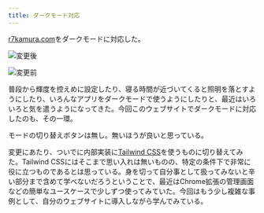 ```yaml
---
title: ダークモード対応
---
```

[r7kamura.com](https://r7kamura.com/)をダークモードに対応した。

![](https://lh3.googleusercontent.com/docs/ADP-6oH2t3AhMMef3S64h6nogFGpo5Z_3d5rms2fN4P_0r9eACwTBTEKkfbBNZwvr2SD-4shPQ63ewRJW1rwI1ZmMMO8biq1N4bUvZcNbrvuQUSGceSpXMCkWPauYSI5n6K9JwdhsXp4HaL91FiscFweh1vCh6VVPr-LFhnkXViCK29ytf13_nLm6eqp2bsu8lyT4n31WXkdolBWr3L-vyoKe1lHuidtWaQqTkZgEluw2jnOggVmseLRbFObSvmErI6hl2UXoQVsJ1iEQnlrSTzjuAhsEO6WP6wY6GCjl0KhXfIAsyW1IFSJ6br2GrGRprGUjuTESGlxzkZqB6O_jTq-6ijWGc52TAHAtENa24iACgHOYahg23Jo9n5Z1bJQFadDRBexb7kJ-H-7gcM5blwB0pD_nnwgbq0S_4ZZ-yAL4q9b-wX4OK_FrhVE72fJBE3uUMUaTHuCU-T8XnLSsnqwBLzkfyE29wQmXdfvx301JUw1njsmwJOzGYEfgiTAs0lRQSqgqwVZCudhoc5Dqhxes98nOc7tmAkQ7VNqeoTwKFM_PNzX9RIhg_ANZtS-8fSsq5YeuBlMBOyYb-MtwHe8gmGT_1GKDIs1z8jrEARzYGtT-zMEjKuvduA-Bp9nb2Y4o4LfUBxlrjkJNEXr_Xv2UDf-T0RPNO-MOPN-JJAKGHO_0w72pERMJfhmawO3PqU9P8MiXKDPD9Tii8cJGPajx9Bvgk6mj-sKhALLVhBMJHlzYTYf1Tu2Rgv7I04xvorFSMV64YLfNUbEUnBIw2_D-5Z1Lk-qSZYVlFigx3MLPqHYAQ9GTgNND3u01RQMrmUWKXIi-91hkGthpoJTHuZdNo2iMHBatgeZ-rDXT-LnocVJcU3ezteyH9LvfOfqSvhPpRNJTtnUUruNAquUsOFdUpmlgoF_f2V9AQKbaCFObXb4oleu2VP8x0DgiyHDHrYTGJvartP97G_L1n9RFC212asm8ZPtXx84iTPrUSWAukTZGkZ5yqqw54xjVz4VcqObon9rlB6JBnMFY8qm6WyiyhPmPUQtdaJ1sfB9lYtPJbqDJVUYRc66Enw_xHLPCHVLwwFWvCB2RNByM6_lboEuLQaQsKWqFDyg1p2pkPheh1J8ZDo2EB3O0fZpnOo_0tvnjWxMojxgvRVkmn-tNVpsVNWhgk0PIlaWLBP2a9lsMOm9LZxwi1RQ-bBC6Y0RnVqLoeeli7ogRsuBw5tBXKZRsiKVzsvmHZNz-rFJo77t9c9Us_ZF "変更後")

![](https://lh3.googleusercontent.com/docs/ADP-6oHZqlaz-RDjTtGh65q9xCx6xpo1mZa2ON1XNUYCBoXxilnLbDEPj5Us93M0dVEMqR04bZQHlGtnN2waqg3fjo60Oih64Z21C7o04cZ0cX5qqUJ2eZoZDw9L0Vxgmf48KKM3UwPCTpfAelf2oc9pmigKr2H1_wpNCwj--essyXpEKjCjO8BNHI4AxY1VGSWSXj5xg7kLxksrJODOQjcaAJKyBBoPcAdf22LnmVvbBPLi1w1ey_lzHJZ05lTn3KXxLbtVGHE15f27nGwFXWeVmsExqFKTyQSvsl54Q8_4MGvJQ7Tbaq9gJuQBGuZdWRUv8ZmRRaXzQ1i4191v_oFSK7I4ewtFSZIGE6y-s2H0BWMNYBTo9TQ70bZNlGZbdF360rR2yeY0R2Vbj2-d80h5bO4WIrdG_zzpXQXHHu8Z0ZZjGWtCGxKJ8B3Gz86twB22WrdJNED2qIUCoFKP-UtRIvah5napF2jbAKtnnM4ThncuQ1YyUOuDmvHkk3CsRrr_iZpG30R8VZqcMenxyw8-97ApgwFX_cbYHMEY8_DnO0YgwzS_HgZcFlnFOY6uCyINSS8GCSJdMBFTzOj9IFPVyLeJiTZQQQS6iDv5rxHRIlAPDjGm2Atkg1Nx4KdmpUtOR6OxD5hnkELOCJP9jP4Vhr_pfga_QUhbT1LJnM7Gb-A30Q_liQCjr64rf6qJj73RZmJ29jgUnOmcBfxKAEif2C2SqKlMy7Qu5q6fx02b1Zt4SVJq33EzH9Oy6YQGpjyqp1d6Rw4szIQyCsNVkS4Y4H5urSpNz1A1JrRMBp6kKQ9cDPw1vkH-ugmcJOA1BdUTYDf4iLKyHOW6y9tztCGk-kI7egn6ThTjmUCdFmtl0M1glkw_HkO_HRx1JGnn_7FOXyvhst_IGgWky8A6CYFEQ3R7AxV5IZPnhw9fctPcGkIxIP0YessMK-FNiQFZSUbrtagYfk2F_Y3jOQkcgCyMoBzqOyvZteWDSZMblT09_5j6hVTwE5oeDKkrxVGQFvleouhPfYM8ZHBaUHxF6hgNEKu8c0OOdizhcrrZKpIeH_N8R9Fx2SlzIjPH_53kKsATuqTXJ2ae2CBqp7RK8GOsJy-KkNHk2lwDm2Fcx2JGGsshogpmp_q1VaKkL-AZ1LZDCH2VtM5vvnHJxxNfcdhWQl8VkO4riZi36fJs-kfT_4daLZFfBEuclqzFb4MQgwo0CEptUV35nTpnOnKkin9xc6CjfeAC53ufz5NugOwPJAxUjSgo "変更前")

普段から輝度を控えめに設定したり、寝る時間が近づいてくると照明を落とすようにしたり、いろんなアプリをダークモードで使うようにしたりと、最近はいろいろと気を遣うようになってきた。今回このウェブサイトでダークモードに対応したのも、その一環。

モードの切り替えボタンは無し。無いほうが良いと思っている。

変更にあたり、ついでに内部実装に[Tailwind CSS](https://tailwindcss.com/)を使うものに切り替えてみた。Tailwind CSSにはそこまで思い入れは無いものの、特定の条件下で非常に役に立つものであるとは思っている。身を切って自分事として扱ってみないと辛い部分まで含めて学べないだろうということで、最近はChrome拡張の管理画面などの簡単なユースケースで少しずつ使ってみていた。今回はもう少し複雑な事例として、自分のウェブサイトに導入しながら学んでみている。
